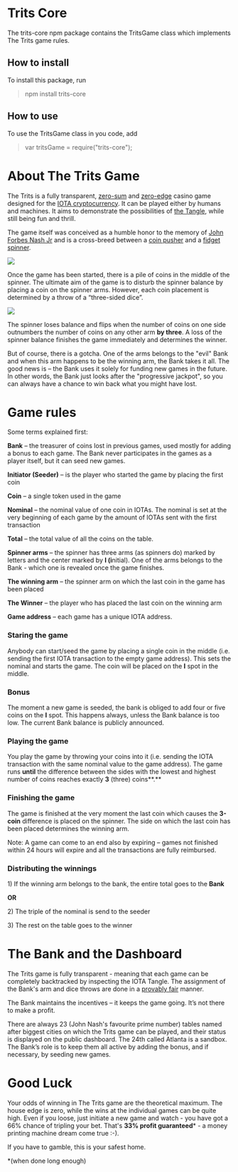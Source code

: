 # Trits Core

The trits-core npm package contains the TritsGame class which implements The Trits game rules.


## How to install

To install this package, run

> npm install trits-core

## How to use

To use the TritsGame class in you code, add

> var tritsGame = require("trits-core");

About The Trits Game
====================

The Trits is a fully transparent, <a href="https://en.wikipedia.org/wiki/Zero-sum_game" target="_blank">zero-sum</a> and  <a href="https://cs.wikipedia.org/wiki/House_Edge" target="_blank">zero-edge</a> casino game designed for the <a href="https://iota.org/" target="_blank">IOTA cryptocurrency</a>. It can be played either by humans and machines. It aims to demonstrate the possibilities of <a href="http://tangle.glumb.de/" target="_blank">the Tangle</a>, while still being fun and thrill.

The game itself was conceived as a humble honor to the memory of <a href="https://www.youtube.com/watch?v=oM1SflhJDoc" target="_blank">John Forbes Nash Jr</a> and is a cross-breed between a <a href="https://en.wikipedia.org/wiki/Medal_game#Pusher_gamex_type" target="_blank">coin pusher</a> and a <a href="https://en.wikipedia.org/wiki/Fidget_spinner" target="_blank">fidget spinner</a>.

<a href = "https://ia601506.us.archive.org/32/items/example_20171018/example.png"><img src="https://archive.org/download/spinner_middle/spinner_middle.png"/></a>


Once the game has been started, there is a pile of coins in the middle of the spinner. The ultimate aim of the game is to disturb the spinner balance by placing a coin on the spinner arms. However, each coin placement is determined by a throw of a “three-sided dice”.

<img src="https://archive.org/download/trits_logo_middle/trits_logo_middle.png"/>

The spinner loses balance and flips when the number of coins on one side outnumbers the number of coins on any other arm **by three**. A loss of the spinner balance finishes the game immediately and determines the winner. 

But of course, there is a gotcha. One of the arms belongs to the "evil" Bank and when this arm happens to be the winning arm, the Bank takes it all. The good news is – the Bank uses it solely for funding new games in the future. In other words, the Bank just looks after the "progressive jackpot", so you can always have a chance to win back what you might have lost.

Game rules
==========

Some terms explained first:

**Bank** – the treasurer of coins lost in previous games, used mostly for adding a bonus to each game. The Bank never participates in the games as a player itself, but it can seed new games.

**Initiator (Seeder)** – is the player who started the game by placing the first coin

**Coin** – a single token used in the game

**Nominal** – the nominal value of one coin in IOTAs. The nominal is set at the very beginning of each game by the amount of IOTAs sent with the first transaction

**Total** – the total value of all the coins on the table.

**Spinner arms** – the spinner has three arms (as spinners do) marked by letters and the center marked by **I (i**nitial). One of the arms belongs to the Bank - which one is revealed once the game finishes. 

**The winning arm** – the spinner arm on which the last coin in the game has been placed

**The Winner** – the player who has placed the last coin on the winning arm

**Game address** – each game has a unique IOTA address.

### Staring the game

Anybody can start/seed the game by placing a single coin in the middle (i.e. sending the first IOTA transaction to the empty game address). This sets the nominal and starts the game. The coin will be placed on the **I** spot in the middle.

### Bonus

The moment a new game is seeded, the bank is obliged to add four or five coins on the **I** spot. This happens always, unless the Bank balance is too low. The current Bank balance is publicly announced.

### Playing the game

You play the game by throwing your coins into it (i.e. sending the IOTA transaction with the same nominal value to the game address). The game runs **until** the difference between the sides with the lowest and highest number of coins reaches exactly **3** (three) coins**.**

### Finishing the game

The game is finished at the very moment the last coin which causes the **3-coin** difference is placed on the spinner. The side on which the last coin has been placed determines the winning arm.

Note: A game can come to an end also by expiring – games not finished within 24 hours will expire and all the transactions are fully reimbursed.

### Distributing the winnings

1\) If the winning arm belongs to the bank, the entire total goes to the **Bank**

**OR**

2\) The triple of the nominal is send to the seeder

3\) The rest on the table goes to the winner

The Bank and the Dashboard
==========================

The Trits game is fully transparent - meaning that each game can be completely backtracked by inspecting the IOTA Tangle. The assignment of the Bank's arm and dice throws are done in a <a href="https://en.wikipedia.org/wiki/Provably_fair">provably fair</a> manner.

The Bank maintains the incentives – it keeps the game going. It’s not there to make a profit.

There are always 23 (John Nash's favourite prime number) tables named after biggest cities on which the Trits game can be played, and their status is displayed on the public dashboard. The 24th called Atlanta is a sandbox. The Bank’s role is to keep them all active by adding the bonus, and if necessary, by seeding new games.

Good Luck
=======

Your odds of winning in The Trits game are the theoretical maximum. The house edge is zero, while the wins at the individual games can be quite high. Even if you loose, just initiate a new game and watch - you have got a 66% chance of tripling your bet. That's **33% profit guaranteed***  - a money printing machine dream come true :-). 

If you have to gamble, this is your safest home.

*(when done long enough)



